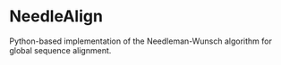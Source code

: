 # NeedleAlign

Python-based implementation of the Needleman-Wunsch algorithm for global sequence alignment.
